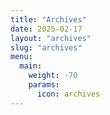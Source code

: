 ```yaml
---
title: "Archives"
date: 2025-02-17
layout: "archives"
slug: "archives"
menu:
  main:
    weight: -70
    params:
      icon: archives
---
```

